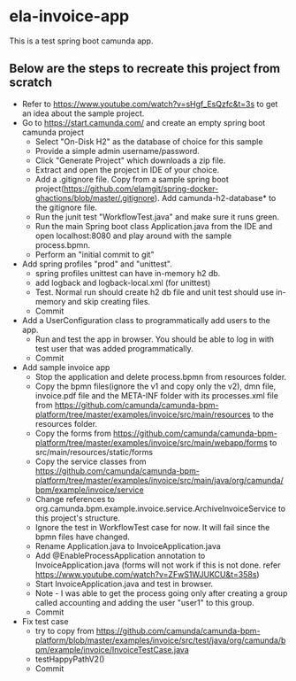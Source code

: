 # ela-invoice-app

This is a test spring boot camunda app.

## Below are the steps to recreate this project from scratch
- Refer to https://www.youtube.com/watch?v=sHgf_EsQzfc&t=3s to get an idea about the sample project.
- Go to https://start.camunda.com/ and create an empty spring boot camunda project
  - Select "On-Disk H2" as the database of choice for this sample
  - Provide a simple admin username/password.
  - Click "Generate Project" which downloads a zip file.
  - Extract and open the project in IDE of your choice.
  - Add a .gitignore file. Copy from a sample spring boot project(https://github.com/elamgit/spring-docker-ghactions/blob/master/.gitignore). Add camunda-h2-database* to the gitignore file.
  - Run the junit test "WorkflowTest.java" and make sure it runs green.
  - Run the main Spring boot class Application.java from the IDE and open localhost:8080 and play around with the sample process.bpmn.
  - Perform an "initial commit to git"
- Add spring profiles "prod" and "unittest".
  - spring profiles unittest can have in-memory h2 db.
  - add logback and logback-local.xml (for unittest)
  - Test. Normal run should create h2 db file and unit test should use in-memory and skip creating files.
  - Commit
- Add a UserConfiguration class to programmatically add users to the app.
  - Run and test the app in browser. You should be able to log in with test user that was added programmatically.
  - Commit
- Add sample invoice app
  - Stop the application and delete process.bpmn from resources folder.
  - Copy the bpmn files(ignore the v1 and copy only the v2), dmn file, invoice.pdf file and the META-INF folder with its processes.xml file from https://github.com/camunda/camunda-bpm-platform/tree/master/examples/invoice/src/main/resources to the resources folder.
  - Copy the forms from https://github.com/camunda/camunda-bpm-platform/tree/master/examples/invoice/src/main/webapp/forms to src/main/resources/static/forms
  - Copy the service classes from https://github.com/camunda/camunda-bpm-platform/tree/master/examples/invoice/src/main/java/org/camunda/bpm/example/invoice/service
  - Change references to org.camunda.bpm.example.invoice.service.ArchiveInvoiceService to this project's structure. 
  - Ignore the test in WorkflowTest case for now. It will fail since the bpmn files have changed.
  - Rename Application.java to InvoiceApplication.java
  - Add @EnableProcessApplication annotation to InvoiceApplication.java (forms will not work if this is not done. refer https://www.youtube.com/watch?v=ZFwS1WJUKCU&t=358s)
  - Start InvoiceApplication.java and test in browser.
  - Note - I was able to get the process going only after creating a group called accounting and adding the user "user1" to this group.
  - Commit
- Fix test case
  - try to copy from https://github.com/camunda/camunda-bpm-platform/blob/master/examples/invoice/src/test/java/org/camunda/bpm/example/invoice/InvoiceTestCase.java
  - testHappyPathV2()
  - Commit
  